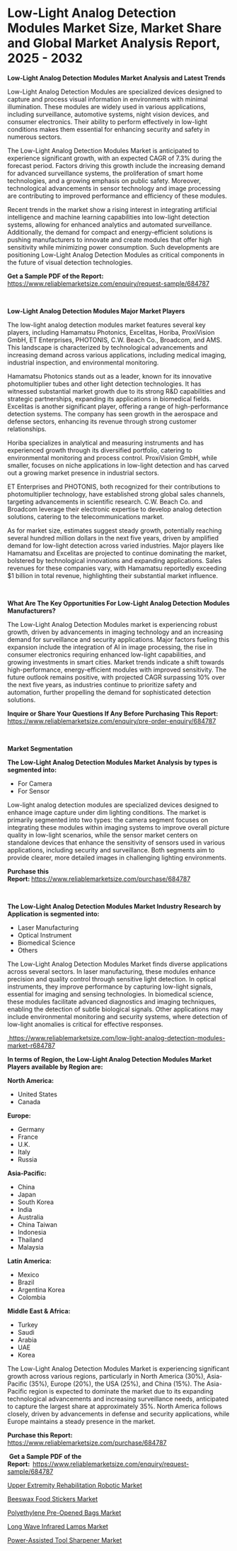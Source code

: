 <p><h1>Low-Light Analog Detection Modules Market Size, Market Share and Global Market Analysis Report, 2025 - 2032</h1></p><p><strong>Low-Light Analog Detection Modules Market Analysis and Latest Trends</strong></p>
<p><p>Low-Light Analog Detection Modules are specialized devices designed to capture and process visual information in environments with minimal illumination. These modules are widely used in various applications, including surveillance, automotive systems, night vision devices, and consumer electronics. Their ability to perform effectively in low-light conditions makes them essential for enhancing security and safety in numerous sectors.</p><p>The Low-Light Analog Detection Modules Market is anticipated to experience significant growth, with an expected CAGR of 7.3% during the forecast period. Factors driving this growth include the increasing demand for advanced surveillance systems, the proliferation of smart home technologies, and a growing emphasis on public safety. Moreover, technological advancements in sensor technology and image processing are contributing to improved performance and efficiency of these modules.</p><p>Recent trends in the market show a rising interest in integrating artificial intelligence and machine learning capabilities into low-light detection systems, allowing for enhanced analytics and automated surveillance. Additionally, the demand for compact and energy-efficient solutions is pushing manufacturers to innovate and create modules that offer high sensitivity while minimizing power consumption. Such developments are positioning Low-Light Analog Detection Modules as critical components in the future of visual detection technologies.</p></p>
<p><strong>Get a Sample PDF of the Report:&nbsp;</strong> <a href="https://www.reliablemarketsize.com/enquiry/request-sample/684787?utm_campaign=1885&utm_medium=2&utm_source=Github&utm_content=ia&utm_term=29032025&utm_id=low-light-analog-detection-modules">https://www.reliablemarketsize.com/enquiry/request-sample/684787</a></p>
<p>&nbsp;</p>
<p><strong>Low-Light Analog Detection Modules Major Market Players</strong></p>
<p><p>The low-light analog detection modules market features several key players, including Hamamatsu Photonics, Excelitas, Horiba, ProxiVision GmbH, ET Enterprises, PHOTONIS, C.W. Beach Co., Broadcom, and AMS. This landscape is characterized by technological advancements and increasing demand across various applications, including medical imaging, industrial inspection, and environmental monitoring.</p><p>Hamamatsu Photonics stands out as a leader, known for its innovative photomultiplier tubes and other light detection technologies. It has witnessed substantial market growth due to its strong R&D capabilities and strategic partnerships, expanding its applications in biomedical fields. Excelitas is another significant player, offering a range of high-performance detection systems. The company has seen growth in the aerospace and defense sectors, enhancing its revenue through strong customer relationships.</p><p>Horiba specializes in analytical and measuring instruments and has experienced growth through its diversified portfolio, catering to environmental monitoring and process control. ProxiVision GmbH, while smaller, focuses on niche applications in low-light detection and has carved out a growing market presence in industrial sectors.</p><p>ET Enterprises and PHOTONIS, both recognized for their contributions to photomultiplier technology, have established strong global sales channels, targeting advancements in scientific research. C.W. Beach Co. and Broadcom leverage their electronic expertise to develop analog detection solutions, catering to the telecommunications market.</p><p>As for market size, estimates suggest steady growth, potentially reaching several hundred million dollars in the next five years, driven by amplified demand for low-light detection across varied industries. Major players like Hamamatsu and Excelitas are projected to continue dominating the market, bolstered by technological innovations and expanding applications. Sales revenues for these companies vary, with Hamamatsu reportedly exceeding $1 billion in total revenue, highlighting their substantial market influence.</p></p>
<p>&nbsp;</p>
<p><strong>What Are The Key Opportunities For Low-Light Analog Detection Modules Manufacturers?</strong></p>
<p><p>The Low-Light Analog Detection Modules market is experiencing robust growth, driven by advancements in imaging technology and an increasing demand for surveillance and security applications. Major factors fueling this expansion include the integration of AI in image processing, the rise in consumer electronics requiring enhanced low-light capabilities, and growing investments in smart cities. Market trends indicate a shift towards high-performance, energy-efficient modules with improved sensitivity. The future outlook remains positive, with projected CAGR surpassing 10% over the next five years, as industries continue to prioritize safety and automation, further propelling the demand for sophisticated detection solutions.</p></p>
<p><strong>Inquire or Share Your Questions If Any Before Purchasing This Report:</strong> <a href="https://www.reliablemarketsize.com/enquiry/pre-order-enquiry/684787?utm_campaign=1885&utm_medium=2&utm_source=Github&utm_content=ia&utm_term=29032025&utm_id=low-light-analog-detection-modules">https://www.reliablemarketsize.com/enquiry/pre-order-enquiry/684787</a></p>
<p>&nbsp;</p>
<p><strong>Market Segmentation</strong></p>
<p><strong>The Low-Light Analog Detection Modules Market Analysis by types is segmented into:</strong></p>
<p><ul><li>For Camera</li><li>For Sensor</li></ul></p>
<p><p>Low-light analog detection modules are specialized devices designed to enhance image capture under dim lighting conditions. The market is primarily segmented into two types: the camera segment focuses on integrating these modules within imaging systems to improve overall picture quality in low-light scenarios, while the sensor market centers on standalone devices that enhance the sensitivity of sensors used in various applications, including security and surveillance. Both segments aim to provide clearer, more detailed images in challenging lighting environments.</p></p>
<p><strong>Purchase this Report:&nbsp;</strong><a href="https://www.reliablemarketsize.com/purchase/684787?utm_campaign=1885&utm_medium=2&utm_source=Github&utm_content=ia&utm_term=29032025&utm_id=low-light-analog-detection-modules">https://www.reliablemarketsize.com/purchase/684787</a></p>
<p>&nbsp;</p>
<p><strong>The Low-Light Analog Detection Modules Market Industry Research by Application is segmented into:</strong></p>
<p><ul><li>Laser Manufacturing</li><li>Optical Instrument</li><li>Biomedical Science</li><li>Others</li></ul></p>
<p><p>The Low-Light Analog Detection Modules Market finds diverse applications across several sectors. In laser manufacturing, these modules enhance precision and quality control through sensitive light detection. In optical instruments, they improve performance by capturing low-light signals, essential for imaging and sensing technologies. In biomedical science, these modules facilitate advanced diagnostics and imaging techniques, enabling the detection of subtle biological signals. Other applications may include environmental monitoring and security systems, where detection of low-light anomalies is critical for effective responses.</p></p>
<p><a href="https://www.reliablemarketsize.com/low-light-analog-detection-modules-market-r684787?utm_campaign=1885&utm_medium=2&utm_source=Github&utm_content=ia&utm_term=29032025&utm_id=low-light-analog-detection-modules">&nbsp;https://www.reliablemarketsize.com/low-light-analog-detection-modules-market-r684787</a></p>
<p><strong>In terms of Region, the Low-Light Analog Detection Modules Market Players available by Region are:</strong></p>
<p>
    <p> <strong> North America: </strong>
        <ul>
            <li>United States</li>
            <li>Canada</li>
        </ul>
        </p> 
    <p> <strong> Europe: </strong>
        <ul>
            <li>Germany</li>
            <li>France</li>
            <li>U.K.</li>
            <li>Italy</li>
            <li>Russia</li>
        </ul>
        </p> 
    <p> <strong> Asia-Pacific: </strong>
        <ul>
            <li>China</li>
            <li>Japan</li>
            <li>South Korea</li>
            <li>India</li>
            <li>Australia</li>
            <li>China Taiwan</li>
            <li>Indonesia</li>
            <li>Thailand</li>
            <li>Malaysia</li>
        </ul>
        </p> 
    <p> <strong> Latin America: </strong>
        <ul>
            <li>Mexico</li>
            <li>Brazil</li>
            <li>Argentina Korea</li>
            <li>Colombia</li>
        </ul>
        </p> 
    <p> <strong> Middle East & Africa: </strong>
        <ul>
            <li>Turkey</li>
            <li>Saudi</li>
            <li>Arabia</li>
            <li>UAE</li>
            <li>Korea</li>
        </ul>
    </p>
    </p>
<p><p>The Low-Light Analog Detection Modules Market is experiencing significant growth across various regions, particularly in North America (30%), Asia-Pacific (35%), Europe (20%), the USA (25%), and China (15%). The Asia-Pacific region is expected to dominate the market due to its expanding technological advancements and increasing surveillance needs, anticipated to capture the largest share at approximately 35%. North America follows closely, driven by advancements in defense and security applications, while Europe maintains a steady presence in the market.</p></p>
<p><strong>Purchase this Report: </strong><a href="https://www.reliablemarketsize.com/purchase/684787?utm_campaign=1885&utm_medium=2&utm_source=Github&utm_content=ia&utm_term=29032025&utm_id=low-light-analog-detection-modules">https://www.reliablemarketsize.com/purchase/684787</a></p>
<p>&nbsp;<strong>Get a Sample PDF of the Report:&nbsp;&nbsp;</strong><a href="https://www.reliablemarketsize.com/enquiry/request-sample/684787?utm_campaign=1885&utm_medium=2&utm_source=Github&utm_content=ia&utm_term=29032025&utm_id=low-light-analog-detection-modules">https://www.reliablemarketsize.com/enquiry/request-sample/684787</a></p>
<p><strong></strong></p>
<p><p><a href="https://github.com/laroybarrize/Market-Research-Report-List-1/blob/main/upper-extremity-rehabilitation-robotic-market.md?utm_campaign=1885&utm_medium=2&utm_source=Github&utm_content=ia&utm_term=29032025&utm_id=low-light-analog-detection-modules">Upper Extremity Rehabilitation Robotic Market</a></p><p><a href="https://github.com/waackheidtn5/Market-Research-Report-List-1/blob/main/beeswax-food-stickers-market.md?utm_campaign=1885&utm_medium=2&utm_source=Github&utm_content=ia&utm_term=29032025&utm_id=low-light-analog-detection-modules">Beeswax Food Stickers Market</a></p><p><a href="https://github.com/guzmabugbyf1/Market-Research-Report-List-1/blob/main/polyethylene-pre-opened-bags-market.md?utm_campaign=1885&utm_medium=2&utm_source=Github&utm_content=ia&utm_term=29032025&utm_id=low-light-analog-detection-modules">Polyethylene Pre-Opened Bags Market</a></p><p><a href="https://github.com/melascalbirp/Market-Research-Report-List-1/blob/main/long-wave-infrared-lamps-market.md?utm_campaign=1885&utm_medium=2&utm_source=Github&utm_content=ia&utm_term=29032025&utm_id=low-light-analog-detection-modules">Long Wave Infrared Lamps Market</a></p><p><a href="https://github.com/gallatannyv6/Market-Research-Report-List-1/blob/main/power-assisted-tool-sharpener-market.md?utm_campaign=1885&utm_medium=2&utm_source=Github&utm_content=ia&utm_term=29032025&utm_id=low-light-analog-detection-modules">Power-Assisted Tool Sharpener Market</a></p></p>